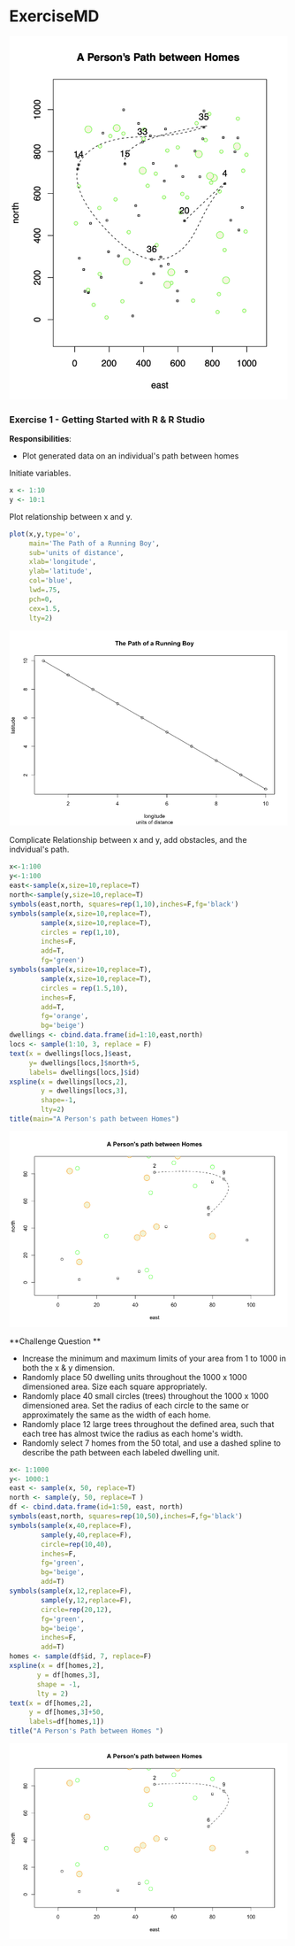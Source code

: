 # ExerciseMD

![](images/ChallengeQuestion.png)

### Exercise 1 - Getting Started with R & R Studio

**Responsibilities**:

- Plot generated data on an individual's path between homes



Initiate variables.

```R
x <- 1:10
y <- 10:1
```

Plot relationship between x and y.

```R
plot(x,y,type='o',
     main='The Path of a Running Boy',
     sub='units of distance',
     xlab='longitude',
     ylab='latitude',
     col='blue',
     lwd=.75,
     pch=0,
     cex=1.5,
     lty=2)
```

![](images/Ex1plot1.png)

Complicate Relationship between x and y, add obstacles, and the indvidual's path.

```R
x<-1:100
y<-1:100
east<-sample(x,size=10,replace=T)
north<-sample(y,size=10,replace=T)
symbols(east,north, squares=rep(1,10),inches=F,fg='black')
symbols(sample(x,size=10,replace=T),
        sample(x,size=10,replace=T),
        circles = rep(1,10),
        inches=F,
        add=T,
        fg='green')
symbols(sample(x,size=10,replace=T),
        sample(x,size=10,replace=T),
        circles = rep(1.5,10),
        inches=F,
        add=T,
        fg='orange',
        bg='beige')
dwellings <- cbind.data.frame(id=1:10,east,north)
locs <- sample(1:10, 3, replace = F)
text(x = dwellings[locs,]$east,
     y= dwellings[locs,]$north+5,
     labels= dwellings[locs,]$id)
xspline(x = dwellings[locs,2],
        y = dwellings[locs,3],
        shape=-1,
        lty=2)
title(main="A Person's path between Homes")
```

![](images/Ex1plot2.png)

**Challenge Question **

- Increase the minimum and maximum limits of your area from 1 to 1000 in both the x & y dimension.
- Randomly place 50 dwelling units throughout the 1000 x 1000 dimensioned area. Size each square appropriately.
- Randomly place 40 small circles (trees) throughout the 1000 x 1000 dimensioned area. Set the radius of each circle to the same or approximately the same as the width of each home.
- Randomly place 12 large trees throughout the defined area, such that each tree has almost twice the radius as each home's width.
- Randomly select 7 homes from the 50 total, and use a dashed spline to describe the path between each labeled dwelling unit.

```R
x<- 1:1000
y<- 1000:1
east <- sample(x, 50, replace=T)
north <- sample(y, 50, replace=T )
df <- cbind.data.frame(id=1:50, east, north)
symbols(east,north, squares=rep(10,50),inches=F,fg='black')
symbols(sample(x,40,replace=F), 
        sample(y,40,replace=F), 
        circle=rep(10,40),
        inches=F,
        fg='green',
        bg='beige',
        add=T)
symbols(sample(x,12,replace=F),
        sample(y,12,replace=F),
        circle=rep(20,12),
        fg='green',
        bg='beige',
        inches=F,
        add=T)
homes <- sample(df$id, 7, replace=F)
xspline(x = df[homes,2],
       y = df[homes,3],
       shape = -1,
       lty = 2)
text(x = df[homes,2],
     y = df[homes,3]+50,
     labels=df[homes,1])      
title("A Person's Path between Homes ")  
```

![](images/Ex1plot2.png)












